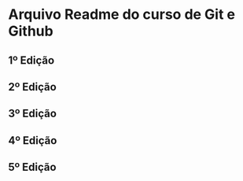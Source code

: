 # Arquivo Readme do curso de Git e Github

1º Edição 
---------
2º Edição
---------
3º Edição
---------
4º Edição
---------
5º Edição
---------
